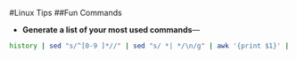 #Linux Tips
##Fun Commands
* **Generate a list of your most used commands**— 
```bash
history | sed "s/^[0-9 ]*//" | sed "s/ *| */\n/g" | awk '{print $1}' | sort | uniq -c | sort -rn | head -n 100 > commands.txt
```